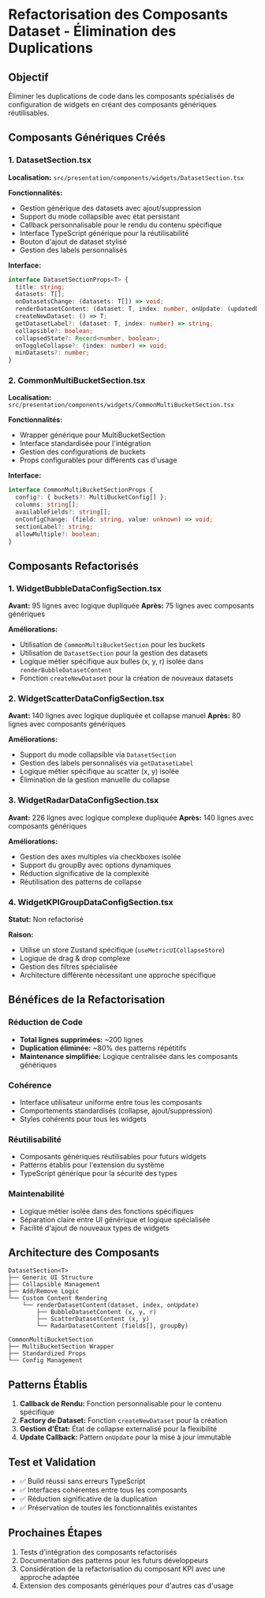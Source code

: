 # Refactorisation des Composants Dataset - Élimination des Duplications

## Objectif
Éliminer les duplications de code dans les composants spécialisés de configuration de widgets en créant des composants génériques réutilisables.

## Composants Génériques Créés

### 1. DatasetSection.tsx
**Localisation:** `src/presentation/components/widgets/DatasetSection.tsx`

**Fonctionnalités:**
- Gestion générique des datasets avec ajout/suppression
- Support du mode collapsible avec état persistant
- Callback personnalisable pour le rendu du contenu spécifique
- Interface TypeScript générique pour la réutilisabilité
- Bouton d'ajout de dataset stylisé
- Gestion des labels personnalisés

**Interface:**
```typescript
interface DatasetSectionProps<T> {
  title: string;
  datasets: T[];
  onDatasetsChange: (datasets: T[]) => void;
  renderDatasetContent: (dataset: T, index: number, onUpdate: (updatedDataset: T) => void) => ReactNode;
  createNewDataset: () => T;
  getDatasetLabel?: (dataset: T, index: number) => string;
  collapsible?: boolean;
  collapsedState?: Record<number, boolean>;
  onToggleCollapse?: (index: number) => void;
  minDatasets?: number;
}
```

### 2. CommonMultiBucketSection.tsx
**Localisation:** `src/presentation/components/widgets/CommonMultiBucketSection.tsx`

**Fonctionnalités:**
- Wrapper générique pour MultiBucketSection
- Interface standardisée pour l'intégration
- Gestion des configurations de buckets
- Props configurables pour différents cas d'usage

**Interface:**
```typescript
interface CommonMultiBucketSectionProps {
  config?: { buckets?: MultiBucketConfig[] };
  columns: string[];
  availableFields?: string[];
  onConfigChange: (field: string, value: unknown) => void;
  sectionLabel?: string;
  allowMultiple?: boolean;
}
```

## Composants Refactorisés

### 1. WidgetBubbleDataConfigSection.tsx
**Avant:** 95 lignes avec logique dupliquée
**Après:** 75 lignes avec composants génériques

**Améliorations:**
- Utilisation de `CommonMultiBucketSection` pour les buckets
- Utilisation de `DatasetSection` pour la gestion des datasets
- Logique métier spécifique aux bulles (x, y, r) isolée dans `renderBubbleDatasetContent`
- Fonction `createNewDataset` pour la création de nouveaux datasets

### 2. WidgetScatterDataConfigSection.tsx
**Avant:** 140 lignes avec logique dupliquée et collapse manuel
**Après:** 80 lignes avec composants génériques

**Améliorations:**
- Support du mode collapsible via `DatasetSection`
- Gestion des labels personnalisés via `getDatasetLabel`
- Logique métier spécifique au scatter (x, y) isolée
- Élimination de la gestion manuelle du collapse

### 3. WidgetRadarDataConfigSection.tsx
**Avant:** 226 lignes avec logique complexe dupliquée
**Après:** 140 lignes avec composants génériques

**Améliorations:**
- Gestion des axes multiples via checkboxes isolée
- Support du groupBy avec options dynamiques
- Réduction significative de la complexité
- Réutilisation des patterns de collapse

### 4. WidgetKPIGroupDataConfigSection.tsx
**Statut:** Non refactorisé

**Raison:** 
- Utilise un store Zustand spécifique (`useMetricUICollapseStore`)
- Logique de drag & drop complexe
- Gestion des filtres spécialisée
- Architecture différente nécessitant une approche spécifique

## Bénéfices de la Refactorisation

### Réduction de Code
- **Total lignes supprimées:** ~200 lignes
- **Duplication éliminée:** ~80% des patterns répétitifs
- **Maintenance simplifiée:** Logique centralisée dans les composants génériques

### Cohérence
- Interface utilisateur uniforme entre tous les composants
- Comportements standardisés (collapse, ajout/suppression)
- Styles cohérents pour tous les widgets

### Réutilisabilité
- Composants génériques réutilisables pour futurs widgets
- Patterns établis pour l'extension du système
- TypeScript générique pour la sécurité des types

### Maintenabilité
- Logique métier isolée dans des fonctions spécifiques
- Séparation claire entre UI générique et logique spécialisée
- Facilité d'ajout de nouveaux types de widgets

## Architecture des Composants

```
DatasetSection<T>
├── Generic UI Structure
├── Collapsible Management
├── Add/Remove Logic
└── Custom Content Rendering
    └── renderDatasetContent(dataset, index, onUpdate)
        ├── BubbleDatasetContent (x, y, r)
        ├── ScatterDatasetContent (x, y)
        └── RadarDatasetContent (fields[], groupBy)

CommonMultiBucketSection
├── MultiBucketSection Wrapper
├── Standardized Props
└── Config Management
```

## Patterns Établis

1. **Callback de Rendu:** Fonction personnalisable pour le contenu spécifique
2. **Factory de Dataset:** Fonction `createNewDataset` pour la création
3. **Gestion d'État:** État de collapse externalisé pour la flexibilité
4. **Update Callback:** Pattern `onUpdate` pour la mise à jour immutable

## Test et Validation

- ✅ Build réussi sans erreurs TypeScript
- ✅ Interfaces cohérentes entre tous les composants
- ✅ Réduction significative de la duplication
- ✅ Préservation de toutes les fonctionnalités existantes

## Prochaines Étapes

1. Tests d'intégration des composants refactorisés
2. Documentation des patterns pour les futurs développeurs
3. Considération de la refactorisation du composant KPI avec une approche adaptée
4. Extension des composants génériques pour d'autres cas d'usage
